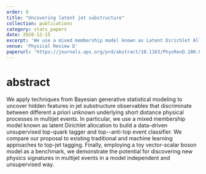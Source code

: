 ```yaml
---
order: 9
title: "Uncovering latent jet substructure"
collection: publications
category: stats_papers
date: 2020-12-15
excerpt: 'We use a mixed membership model known as Latent Dirichlet Allocation to build a data-driven unsupervised jet classifier.'
venue: 'Physical Review D'
paperurl: 'https://journals.aps.org/prd/abstract/10.1103/PhysRevD.100.056002'
---
```


abstract
===
We apply techniques from Bayesian generative statistical modeling to uncover hidden features in jet substructure observables that discriminate between different a priori unknown underlying short distance physical processes in multijet events. In particular, we use a mixed membership model known as latent Dirichlet allocation to build a data-driven unsupervised top-quark tagger and top--anti-top event classifier. We compare our proposal to existing traditional and machine learning approaches to top-jet tagging. Finally, employing a toy vector-scalar boson model as a benchmark, we demonstrate the potential for discovering new physics signatures in multijet events in a model independent and unsupervised way.